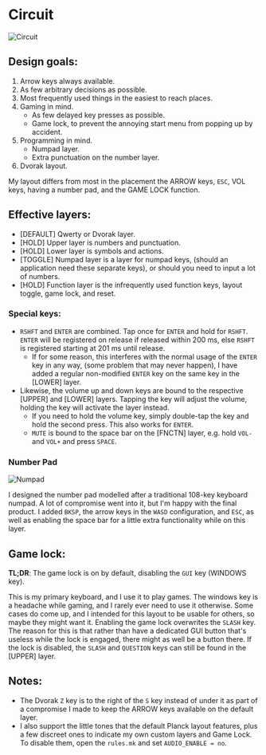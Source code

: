 # Circuit
![Circuit](https://user-images.githubusercontent.com/5340992/48798509-68c3a000-ecca-11e8-9c13-931819da3aa7.png)

## Design goals:
1. Arrow keys always available.
2. As few arbitrary decisions as possible.
3. Most frequently used things in the easiest to reach places.
4. Gaming in mind.
    * As few delayed key presses as possible.
    * Game lock, to prevent the annoying start menu from popping up by accident.
5. Programming in mind.
    * Numpad layer.
    * Extra punctuation on the number layer.
6. Dvorak layout.

My layout differs from most in the placement the ARROW keys, `ESC`, VOL keys, having a number pad, and the GAME LOCK function.

## Effective layers:
* [DEFAULT] Qwerty or Dvorak layer.
* [HOLD] Upper layer is numbers and punctuation.
* [HOLD] Lower layer is symbols and actions.
* [TOGGLE] Numpad layer is a layer for numpad keys, (should an application need these separate keys), or should you need to input a lot of numbers.
* [HOLD] Function layer is the infrequently used function keys, layout toggle, game lock, and reset.

### Special keys:
* `RSHFT` and `ENTER` are combined. Tap once for `ENTER` and hold for `RSHFT`. `ENTER` will be registered on release if released within 200 ms, else `RSHFT` is registered starting at 201 ms until release.
    * If for some reason, this interferes with the normal usage of the `ENTER` key in any way, (some problem that may never happen), I have added a regular non-modified `ENTER` key on the same key in the [LOWER] layer.
* Likewise, the volume up and down keys are bound to the respective [UPPER] and [LOWER] layers. Tapping the key will adjust the volume, holding the key will activate the layer instead.
    * If you need to hold the volume key, simply double-tap the key and hold the second press. This also works for `ENTER`.
    * `MUTE` is bound to the space bar on the [FNCTN] layer, e.g. hold `VOL-` and `VOL+` and press `SPACE`.

### Number Pad

![Numpad](https://user-images.githubusercontent.com/5340992/48798623-a58f9700-ecca-11e8-98a0-7a442f837a07.png)

I designed the number pad modelled after a traditional 108-key keyboard numpad. A lot of compromise went into it, but I'm happy with the final product. I added `BKSP`, the arrow keys in the `WASD` configuration, and `ESC`, as well as enabling the space bar for a little extra functionality while on this layer.

## Game lock:
**TL;DR**: The game lock is on by default, disabling the `GUI` key (WINDOWS key).

This is my primary keyboard, and I use it to play games. The windows key is a headache while gaming, and I rarely ever need to use it otherwise. Some cases do come up, and I intended for this layout to be usable for others, so maybe they might want it. Enabling the game lock overwrites the `SLASH` key. The reason for this is that rather than have a dedicated GUI button that's useless while the lock is engaged, there might as well be a button there. If the lock is disabled, the `SLASH` and `QUESTION` keys can still be found in the [UPPER] layer.

## Notes:
* The Dvorak `Z` key is to the right of the `S` key instead of under it as part of a compromise I made to keep the ARROW keys available on the default layer.
* I also support the little tones that the default Planck layout features, plus a few discreet ones to indicate my own custom layers and Game Lock. To disable them, open the `rules.mk` and set `AUDIO_ENABLE = no`.
